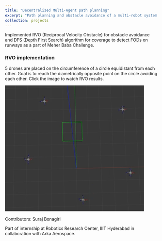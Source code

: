 ```yaml
---
title: "Decentralized Multi-Agent path planning"
excerpt: "Path planning and obstacle avoidance of a multi-robot system (5 drones) for FOD (Foreign Object Debris) detection on runways.<br/><img src='/images/runway_coverage_comparison.png' width='600'/>"
collection: projects
---
```


Implemented RVO (Reciprocal Velocity Obstacle) for obstacle avoidance and DFS (Depth First Search) algorithm for coverage to detect FODs on runways as a part of Meher Baba Challenge.

### RVO implementation
5 drones are placed on the circumference of a circle equidistant from each other. Goal is to reach the diametrically opposite point on the circle avoiding each other. Click the image to watch RVO results.

[<img src="/images/rvo.png">](https://www.youtube.com/watch?v=EIWhbqbbenI "Reciprocal Velocity Obstacle")

Contributors: Suraj Bonagiri

Part of internship at Robotics Research Center, IIIT Hyderabad in collaboration with Arka Aerospace.